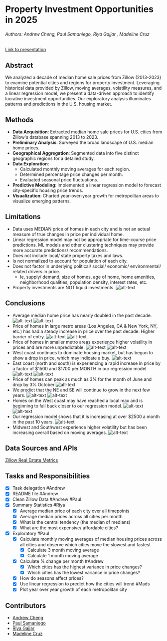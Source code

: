 # Property Investment Opportunities in 2025
###### Authors: Andrew Cheng, Paul Samaniego, Riya Gajjar , Madeline Cruz
[Link to presentation](https://docs.google.com/presentation/d/1hGc5EfDDzNYhX1ClyUOcX7RNmIBS32VOmX1wYN52QlA/edit#slide=id.p)

## Abstract
We analyzed a decade of median home sale prices from Zillow (2013-2023) to examine potential cities and regions for property investment. Leveraging historical data provided by Zillow, moving averages, volatility measures, and a linear regression model, we present a data-driven approach to identify lucrative investment opportunities. Our exploratory analysis illuminates patterns and predictions in the U.S. housing market.

## Methods
* **Data Acquisition**: Extracted median home sale prices for U.S. cities from Zillow's database spanning 2013 to 2023.
* **Preliminary Analysis**: Surveyed the broad landscape of U.S. median home prices.
* **Geographical Aggregation**: Segmented data into five distinct geographic regions for a detailed study.
* **Data Exploration**:
  * Calculated monthly moving averages for each region.
  * Determined percentage price changes per month.
  * Evaluated seasonal price fluctuations.
* **Predictive Modeling**: Implemented a linear regression model to forecast city-specific housing price trends.
* **Visualization**: Charted year-over-year growth for metropolitan areas to visualize emerging patterns.
## Limitations
* Data uses MEDIAN price of homes in each city and is not an actual measure of true changes in price per individual home.
* Linear regression model may not be appropriate for time-course price predictions. ML models and other clustering techniques may provide more accurate predictions/ recommendations.
* Does not include local/ state property taxes and laws.
* Is not normalized to account for population of each city.
* Does not factor in underlying political/ social/ economic/ environmental/ related drivers in price.
  * Ie, supply/ demand, size of homes, age of home, home amenities, neighborhood qualities, population density, interest rates, etc.
* Property investments are NOT liquid investments.
  ![alt-text]()
## Conclusions 
* Average median home price has nearly doubled in the past decade.
    ![alt-text](https://github.com/anderoos/dv-property-investments-2025/blob/main/Images/SummaryStatiscs/CentralT2013.png)
    ![alt-text](https://github.com/anderoos/dv-property-investments-2025/blob/main/Images/SummaryStatiscs/CentralT2023.png) 
* Price of homes in large metro areas (Los Angeles, CA & New York, NY, etc.) has had a steady increase in price over the past decade. Higher barrier of entry.
    ![alt-text](https://github.com/anderoos/dv-property-investments-2025/blob/main/Images/SummaryStatiscs/Top5.png)
    ![alt-text](https://github.com/anderoos/dv-property-investments-2025/blob/main/Images/Volatility/variabity_top_bottom.png)
* Price of homes in smaller metro areas experience higher volatility in prices and are more unpredictable.
    ![alt-text](https://github.com/anderoos/dv-property-investments-2025/blob/main/Images/SummaryStatiscs/Bottom5.png)
    ![alt-text](https://github.com/anderoos/dv-property-investments-2025/blob/main/Images/Volatility/variabity_top_bottom.png)
* West coast continues to dominate housing market, but has begun to show a drop in price, which may indicate a buy.
    ![alt-text]()
* East coast (north and south) is experiencing a rapid increase in price by a factor of $1500 and $1700 per MONTH in our regression model
    ![alt-text]()
    ![alt-text]()
* Price of homes can peak as much as 3% for the month of June and drop by 3% October
    ![alt-text](https://github.com/anderoos/dv-property-investments-2025/blob/main/Images/Volatility/avg_price_change_by_month.png)
* We predict that the NE and SE will continue to grow in the next few years.
    ![alt-text]()
    ![alt-text]()
* Homes on the West coast may have reached a local max and is beginning to fall back closer to our regression model.
    ![alt-text]()
    ![alt-text]()
* Our regression model shows that it is increasing at over $2500 a month in the past 10 years.
    ![alt-text]()  
* Midwest and Southwest experience higher volatility but has been increasing overall based on moving averages.
    ![alt-text]()
## Data Sources and APIs
[Zillow Real Estate Metrics](https://www.zillow.com/research/data/)

## Tasks and Responsibilities 
- [x] Task delegation #Andrew
- [X] README file #Andrew
- [x] Clean Zillow Data #Andrew #Paul
- [x] Summary Statistics #Riya
  - [x] Average median price of each city over all timepoints
  - [x] Average median prices across all cities per month
  - [x] What is the central tendency (the median of medians)
  - [x] What are the most expensive/ affordable cities?
- [x] Exploratory #Paul
  - [x] Calculate monthly moving averages of median housing prices across all cities and observe which cities move the slowest and fastest
    - [x] Calculate 3 month moving average 
    - [x] Calculate 1 month moving average
  - [x] Calculate % change per month #Andrew
    - [x] Which cities has the highest variance in price changes?
    - [x] Which cities has the lowest variance in price changes?
  - [x] How do seasons affect prices? 
  - [x] Use linear regression to predict how the cities will trend #Mads
  - [x] Plot year over year growth of each metropolitan city 

## Contributors
* [Andrew Cheng](https://github.com/anderoos)
* [Paul Samaniego](https://github.com/Psamaniego001)
* [Riya Gajjar](https://github.com/rgajjar111)
* [Madeline Cruz](https://github.com/Mad-Cruz)

